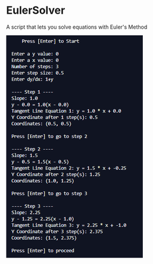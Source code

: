 # EulerSolver
A script that lets you solve equations with Euler's Method

![Example](https://github.com/Spinny2005/EulerSolver/blob/38933afe29e062071476af2d0a9f95658bd84a15/EulerSolverExample.png?raw=true)

